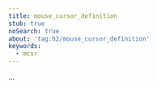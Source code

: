 ```yaml
---
title: mouse_cursor_definition
stub: true
noSearch: true
about: 'tag:h2/mouse_cursor_definition'
keywords:
  - mcsr
---
```

...
